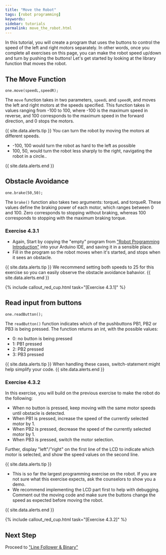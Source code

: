 ```yaml
---
title: "Move the Robot"
tags: [robot programming]
keywords:
sidebar: tutorials
permalink: move_the_robot.html
---
```


In this tutorial, you will create a program that uses the buttons to control the speed of the left and right motors separately. In other words, once you complete all exercises on this page, you can make the robot speed up/down and turn by pushing the buttons! Let's get started by looking at the library function that moves the robot.

## The Move Function

```
one.move(speedL,speedR);
```

The `move` function takes in two parameters, `speedL` and `speedR`, and moves the left and right motors at the speeds specified. This function takes in values ranging from -100 to 100, where -100 is the maximum speed in reverse, and 100 corresponds to the maximum speed in the forward direction, and 0 stops the motors.

{{ site.data.alerts.tip }}
You can turn the robot by moving the motors at different speeds. 
<ul>
<li>-100, 100 would turn the robot as hard to the left as possible</li>
<li>100, 50, would turn the robot less sharply to the right, navigating the robot in a circle..</li>
</ul>
{{ site.data.alerts.end }}

## Obstacle Avoidance

```
one.brake(50,50);
```

The `brake()` function also takes two arguments: torqueL and torqueR. These values define the braking power of each motor, which ranges between 0 and 100. Zero corresponds to stopping without braking, whereas 100 corresponds to stopping with the maximum braking torque.

### Exercise 4.3.1

- Again, Start by copying the "empty" program from ["Robot Programming Introduction"](/robot_programming_introduction.html) into your Arduino IDE, and saving it in a sensible place.
- Fill in the program so the robot moves when it's started, and stops when it sees an obstacle.

{{ site.data.alerts.tip }}
We recommend setting both speeds to 25 for this exercise so you can easily observe the obstacle avoidance bahavior.
{{ site.data.alerts.end }}

{% include callout_red_cup.html task="[Exercise 4.3.1]" %}

## Read input from buttons

```
one.readButton();
```

The `readButton()` function indicates which of the pushbuttons PB1, PB2 or PB3 is being pressed. The function returns an int, with the possible values:

- 0: no button is being pressed
- 1: PB1 pressed
- 2: PB2 pressed
- 3: PB3 pressed

{{ site.data.alerts.tip }}
When handling these cases, switch-statement might help simplify your code.
{{ site.data.alerts.end }}

### Exercise 4.3.2

In this exercise, you will build on the previous exercise to make the robot do the following:

- When no button is pressed, keep moving with the same motor speeds until obstacle is detected.
- When PB1 is pressed, increase the speed of the currently selected motor by 1.
- When PB2 is pressed, decrease the speed of the currently selected motor by 1.
- When PB3 is pressed, switch the motor selection.

Further, display "left"/"right" on the first line of the LCD to indicate which motor is selected, and show the speed values on the second line.

{{ site.data.alerts.tip }}
<ul>
<li>This is so far the largest programming exercise on the robot. If you are not sure what this exercise expects, ask the counselors to show you a demo.</li>
<li>We recommend implementing the LCD part first to help with debugging. Comment out the moving code and make sure the buttons change the speed as expected before moving the robot.</li>
</ul>
{{ site.data.alerts.end }}

{% include callout_red_cup.html task="[Exercise 4.3.2]" %}

## Next Step

Proceed to ["Line Follower & Binary"](line_follower_binary.html)